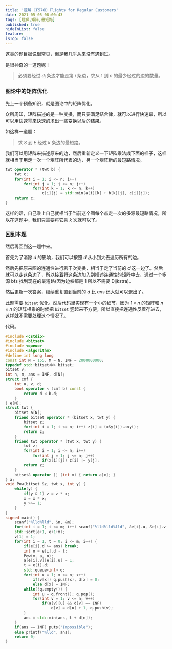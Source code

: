 ```yaml
---
title: '题解 CF576D Flights for Regular Customers'
date: 2021-05-05 08:00:43
tags: [题解,矩阵,最短路]
published: true
hideInList: false
feature: 
isTop: false
---
```

这类的题目据说很常见，但是我几乎从来没有遇到过。

是很神奇的一道题呢！

<!-- more -->

> 必须要经过 $d_i$ 条边才能走第 $i$ 条边，求从 $1$ 到 $n$  的最少经过的边的数量。

### 图论中的矩阵优化

先上一个预备知识，就是图论中的矩阵优化。

众所周知，矩阵描述的是一种变换，而只要满足结合律，就可以进行快速幂，所以可以用快速幂来快速的求出一些变换以后的结果。

如这样一道题：

> 求 $S$ 到 $E$ 经过 $k$ 条边的最短路。

我们可以用矩阵来描述原来的边，然后重新定义一下矩阵乘法成下面的样子，这样就相当于用走一次一个矩阵所代表的边，另一个矩阵新的最短路情况。

```cpp
twt operator * (twt b) {
	twt c;
	for(int i = 1; i <= n; i++)
		for(int j = 1; j <= n; j++)
			for(int k = 1; k <= n; k++)
				c[i][j] = std::min(a[i][k] + b[k][j], c[i][j]);
	return c;
}
```

这样的话，自己乘上自己就相当于当前这个图每个点走一次的多源最短路情况，所以在这题中，我们只需要将它乘 $k$ 次就可以了。

### 回到本题

然后再回到这一题中来。

首先为了消除 $d$ 的影响，我们可以按照 $d$ 从小到大去遍历所有的边。

然后先把原来图的连通性进行若干次变换，相当于走了当前的 $d$ 这一边了。然后就可以走这条边了，所以接着将这条边加入到描述连通性的矩阵中去，通过一个多源 bfs 找到现在的最短路(因为边权都是 $1$ 所以不需要 Dijkstra)。

然后更新一次答案，继续重复直到当前的 $d$ 比 $ans$ 还大就可以退出了。

此题需要 `bitset` 优化。然后代码里实现有一个小的细节，因为 $1 \times n$ 的矩阵和 $n \times n$ 的矩阵相乘的时候把 `bitset` 竖起来不方便，所以直接把连通性反着存进去，这样就不需要处理这个情况了。

代码。

```cpp
#include <cstdio>
#include <bitset>
#include <queue>
#include <algorithm>
#define int long long
const int N = 155, M = N, INF = 2000000000;
typedef std::bitset<N> bitset;
bitset v;
int n, m, ans = INF, d[N];
struct cmf {
	int u, v, d;
	bool operator < (cmf b) const {
		return d < b.d;
	}
} e[M];
struct twt {
	bitset a[N];
	friend bitset operator * (bitset x, twt y) {
		bitset z;
		for(int i = 1; i <= n; i++) z[i] = (x&y[i]).any();
		return z;
	}
	friend twt operator * (twt x, twt y) {
		twt z;
		for(int i = 1; i <= n; i++)
			for(int j = 1; j <= n; j++)
				if(x[i][j]) z[i] |= y[j];
		return z;
	}
	bitset& operator [] (int x) { return a[x]; }
} a;
void Pow(bitset &z, twt x, int y) {
	while(y) {
		if(y & 1) z = z * x;
		x = x * x;
		y >>= 1;
	}
}
signed main() {
	scanf("%lld%lld", &n, &m);
	for(int i = 1; i <= m; i++) scanf("%lld%lld%lld", &e[i].u, &e[i].v, &e[i].d);
	std::sort(e+1, e+1+m);
	v[1] = 1;
	for(int i = 1, t = 0; i <= m; i++) {
		if(e[i].d >= ans) break;
		int o = e[i].d - t;
		Pow(v, a, o);
		a[e[i].v][e[i].u] = 1;
		t = e[i].d;
		std::queue<int> q;
		for(int x = 1; x <= n; x++)
			if(v[x]) q.push(x), d[x] = 0;
			else d[x] = INF;
		while(!q.empty()) {
			int u = q.front(); q.pop();
			for(int v = 1; v <= n; v++) 
				if(a[v][u] && d[v] == INF)
					d[v] = d[u] + 1, q.push(v);
		}	
		ans = std::min(ans, t + d[n]);
	}
	if(ans == INF) puts("Impossible");
	else printf("%lld", ans);
	return 0;
}
```